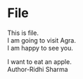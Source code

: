 # File
This is file.
<br> I am going to visit Agra.
<br> I am happy to see you.

I want to eat an apple.
<br>
Author-Ridhi Sharma
